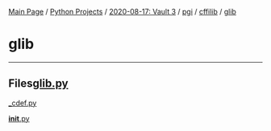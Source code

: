[Main Page](/) / [Python Projects](/python) / [2020-08-17: Vault 3](2020-08-17_Vault_3) / [pgi](pgi) / [cffilib](cffilib) / [glib](glib)

# glib

-----

## Files[glib.py](glib.py)

[_cdef.py](_cdef.py)

[__init__.py](__init__.py)